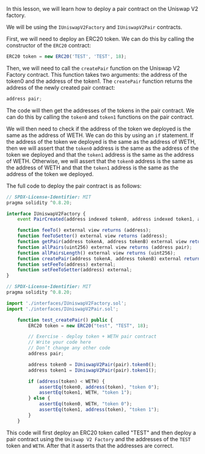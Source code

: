 In this lesson, we will learn how to deploy a pair contract on the Uniswap V2 factory. 

We will be using the `IUniswapV2Factory` and `IUniswapV2Pair` contracts. 

First, we will need to deploy an ERC20 token. We can do this by calling the constructor of the `ERC20` contract: 

```javascript
ERC20 token = new ERC20('TEST', 'TEST', 18);
```

Then, we will need to call the `createPair` function on the Uniswap V2 Factory contract. This function takes two arguments: the address of the token0 and the address of the token1. The `createPair` function returns the address of the newly created pair contract:

```javascript
address pair;
```

The code will then get the addresses of the tokens in the pair contract. We can do this by calling the `token0` and `token1` functions on the pair contract. 

We will then need to check if the address of the token we deployed is the same as the address of WETH. We can do this by using an `if` statement. If the address of the token we deployed is the same as the address of WETH, then we will assert that the `token0` address is the same as the address of the token we deployed and that the `token1` address is the same as the address of WETH. Otherwise, we will assert that the `token0` address is the same as the address of WETH and that the `token1` address is the same as the address of the token we deployed.

The full code to deploy the pair contract is as follows:

```javascript
// SPDX-License-Identifier: MIT
pragma solidity ^0.8.20;

interface IUniswapV2Factory {
    event PairCreated(address indexed token0, address indexed token1, address pair, uint256);

    function feeTo() external view returns (address);
    function feeToSetter() external view returns (address);
    function getPair(address tokenA, address tokenB) external view returns (address pair);
    function allPairs(uint256) external view returns (address pair);
    function allPairsLength() external view returns (uint256);
    function createPair(address tokenA, address tokenB) external returns (address pair);
    function setFeeTo(address) external;
    function setFeeToSetter(address) external;
}
```

```javascript
// SPDX-License-Identifier: MIT
pragma solidity ^0.8.20;

import './interfaces/IUniswapV2Factory.sol';
import './interfaces/IUniswapV2Pair.sol';

    function test_createPair() public {
        ERC20 token = new ERC20("test", "TEST", 18);

        // Exercise - deploy token + WETH pair contract
        // Write your code here
        // Don’t change any other code
        address pair;

        address token0 = IUniswapV2Pair(pair).token0();
        address token1 = IUniswapV2Pair(pair).token1();

        if (address(token) < WETH) {
            assertEq(token0, address(token), "token 0");
            assertEq(token1, WETH, "token 1");
        } else {
            assertEq(token0, WETH, "token 0");
            assertEq(token1, address(token), "token 1");
        }
    }
```

This code will first deploy an ERC20 token called "TEST" and then deploy a pair contract using the `Uniswap V2 Factory` and the addresses of the `TEST` token and `WETH`. After that it asserts that the addresses are correct. 
